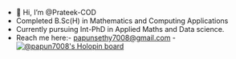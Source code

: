 - 👋 Hi, I’m @Prateek-COD
- Completed B.Sc(H) in Mathematics and Computing Applications
- Currently pursuing Int-PhD in Applied Maths and Data science.
- Reach me here:- papunsethy7008@gmail.com
-[![@papun7008's Holopin board](https://holopin.io/api/user/board?user=papun7008)](https://holopin.io/@papun7008)
<!---
Prateek-COD/Prateek-COD is a ✨ special ✨ repository because its `README.md` (this file) appears on your GitHub profile.
You can click the Preview link to take a look at your changes.
--->
